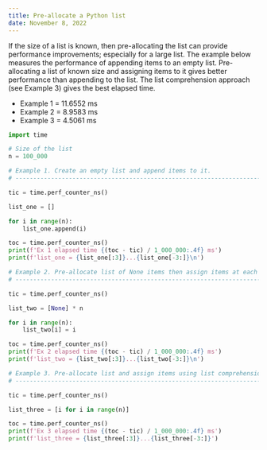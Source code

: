 ```yaml
---
title: Pre-allocate a Python list
date: November 8, 2022
---
```


If the size of a list is known, then pre-allocating the list can provide performance improvements; especially for a large list. The example below measures the performance of appending items to an empty list. Pre-allocating a list of known size and assigning items to it gives better performance than appending to the list. The list comprehension approach (see Example 3) gives the best elapsed time.

- Example 1 = 11.6552 ms
- Example 2 = 8.9583 ms
- Example 3 = 4.5061 ms

```python
import time

# Size of the list
n = 100_000

# Example 1. Create an empty list and append items to it.
# ----------------------------------------------------------------------------

tic = time.perf_counter_ns()

list_one = []

for i in range(n):
    list_one.append(i)

toc = time.perf_counter_ns()
print(f'Ex 1 elapsed time {(toc - tic) / 1_000_000:.4f} ms')
print(f'list_one = {list_one[:3]}...{list_one[-3:]}\n')

# Example 2. Pre-allocate list of None items then assign items at each index.
# ----------------------------------------------------------------------------

tic = time.perf_counter_ns()

list_two = [None] * n

for i in range(n):
    list_two[i] = i

toc = time.perf_counter_ns()
print(f'Ex 2 elapsed time {(toc - tic) / 1_000_000:.4f} ms')
print(f'list_two = {list_two[:3]}...{list_two[-3:]}\n')

# Example 3. Pre-allocate list and assign items using list comprehension.
# ----------------------------------------------------------------------------

tic = time.perf_counter_ns()

list_three = [i for i in range(n)]

toc = time.perf_counter_ns()
print(f'Ex 3 elapsed time {(toc - tic) / 1_000_000:.4f} ms')
print(f'list_three = {list_three[:3]}...{list_three[-3:]}')
```
